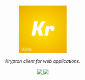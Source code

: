 <p align="center">
<img src="https://github.com/krypton-org/krypton-web/raw/master/img/logo-krypton-web.png" width="150px"/>
</p>
<p align="center">
<i>Krypton client for web applications.</i><br/><br/>
<a href="https://github.com/krypton-org/krypton-web/actions?query=workflow%3A%22Node.js+CI%22">
  <img src="https://github.com/krypton-org/krypton-web/workflows/Node.js%20CI/badge.svg">
</a>
<a href="https://coveralls.io/repos/github/krypton-org/krypton-web/badge.svg?branch=masterr">
  <img src="https://coveralls.io/repos/github/krypton-org/krypton-web/badge.svg?branch=master">
</a>
</p>
